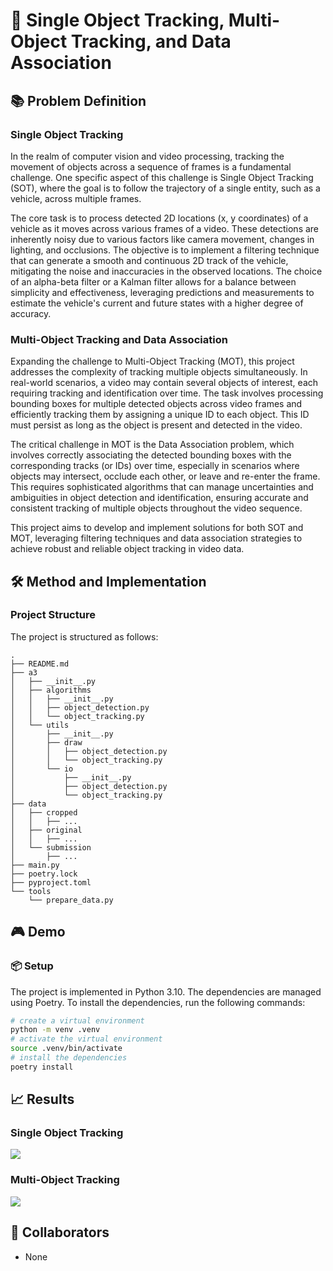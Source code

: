 # 👣 Single Object Tracking, Multi-Object Tracking, and Data Association

## 📚 Problem Definition

### Single Object Tracking

In the realm of computer vision and video processing, tracking the movement of objects across a sequence of frames is a fundamental challenge. One specific aspect of this challenge is Single Object Tracking (SOT), where the goal is to follow the trajectory of a single entity, such as a vehicle, across multiple frames.

The core task is to process detected 2D locations (x, y coordinates) of a vehicle as it moves across various frames of a video. These detections are inherently noisy due to various factors like camera movement, changes in lighting, and occlusions. The objective is to implement a filtering technique that can generate a smooth and continuous 2D track of the vehicle, mitigating the noise and inaccuracies in the observed locations. The choice of an alpha-beta filter or a Kalman filter allows for a balance between simplicity and effectiveness, leveraging predictions and measurements to estimate the vehicle's current and future states with a higher degree of accuracy.

### Multi-Object Tracking and Data Association

Expanding the challenge to Multi-Object Tracking (MOT), this project addresses the complexity of tracking multiple objects simultaneously. In real-world scenarios, a video may contain several objects of interest, each requiring tracking and identification over time. The task involves processing bounding boxes for multiple detected objects across video frames and efficiently tracking them by assigning a unique ID to each object. This ID must persist as long as the object is present and detected in the video.

The critical challenge in MOT is the Data Association problem, which involves correctly associating the detected bounding boxes with the corresponding tracks (or IDs) over time, especially in scenarios where objects may intersect, occlude each other, or leave and re-enter the frame. This requires sophisticated algorithms that can manage uncertainties and ambiguities in object detection and identification, ensuring accurate and consistent tracking of multiple objects throughout the video sequence.

This project aims to develop and implement solutions for both SOT and MOT, leveraging filtering techniques and data association strategies to achieve robust and reliable object tracking in video data.

## 🛠️ Method and Implementation

### Project Structure

The project is structured as follows:

```
.
├── README.md
├── a3
│   ├── __init__.py
│   ├── algorithms
│   │   ├── __init__.py
│   │   ├── object_detection.py
│   │   └── object_tracking.py
│   └── utils
│       ├── __init__.py
│       ├── draw
│       │   ├── object_detection.py
│       │   └── object_tracking.py
│       └── io
│           ├── __init__.py
│           ├── object_detection.py
│           └── object_tracking.py
├── data
│   ├── cropped
│   │   ├── ...
│   ├── original
│   │   ├── ...
│   └── submission
│       ├── ...
├── main.py
├── poetry.lock
├── pyproject.toml
└── tools
    └── prepare_data.py
```

## 🎮 Demo

### 📦 Setup

The project is implemented in Python 3.10. The dependencies are managed using Poetry. To install the dependencies, run the following commands:

```bash
# create a virtual environment
python -m venv .venv
# activate the virtual environment
source .venv/bin/activate
# install the dependencies
poetry install
```

## 📈 Results

### Single Object Tracking

![](./assets/sot.gif)

### Multi-Object Tracking

![](./assets/mot.gif)

## 👥 Collaborators
* None
